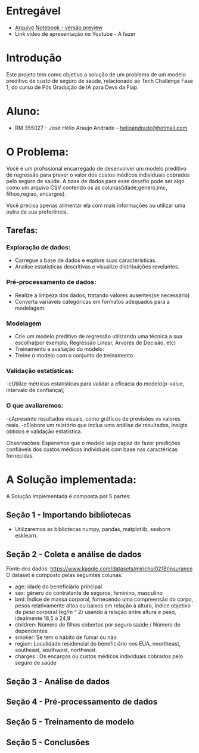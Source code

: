  
# Entregável

- [Arquivo Notebook - versão preview](https://colab.research.google.com/drive/1E5wViZPiCCoxxzCoNAP2daTkIGIrLTwK#scrollTo=9lNyU-GYLVWm) 
- Link video de apresentação no Youtube -  A fazer
  
# Introdução

Este projeto tem como objetivo a solução de um problema de um modelo preditivo de custo de seguro de saúde, relacionado ao Tech Challenge Fase 1, do curso de Pós Gradução de IA para Devs da Fiap.

# Aluno:
 - RM 355027 - José Hélio Araujo Andrade  - helioandrade@hotmail.com

# O Problema:
Você é um profissional encarregado de desenvolver um modelo preditivo de regressão para prever o valor dos custos médicos individuais cobrados pelo seguro de saúde.
A base de dados para esse desafio pode ser algo como um arquivo CSV contendo os as colunas(idade,genero,imc, filhos,regiao, encargos).

Você precisa apenas alimentar ela com mais informações ou utilizar uma outra de sua preferência.

## Tarefas:

### Exploração de dados:
- Carregue a base de dados e explore suas características.
- Analise estatísticas descritivas e visualize distribuições revelantes.

### Pré-processamento de dados:
- Realize a limpeza dos dados, tratando valores ausentes(se necessário)
- Converta variáveis categóricas em formatos adequados para a modelagem.

### Modelagem
- Crie um modelo preditivo de regressão utilizando uma técnica a sua escolha(por exemplo, Regressão Linear, Árvores de Decisão, etc)
- Treinamento e avaliação do modelo:
- Treine o modelo com o conjunto de treinamento.
 
### Validação estatísticas:
-cUtilize métricas estatísticas para validar a eficácia do modelo(p-value, intervalo de confiança);

### O que avaliaremos:
-cApresente resultados visuais, como gráficos de previsões vs valores reais.
-cElabore um relatório que inclua uma análise de resultados, insigts obtidos e validação estatística.

Observações:
Esperamos que o modelo seja capaz de fazer predições confiáveis dos custos médicos individuais com base nas caractéricas fornecidas.


# A Solução implementada:
A Solução implementada é composta por 5 partes:

## Seção 1 - Importando bibliotecas
- Utilizaremos as bibliotecas numpy, pandas, matplotlib, seaborn esklearn.

## Seção 2 - Coleta e análise de dados
Fonte dos dados: https://www.kaggle.com/datasets/mirichoi0218/insurance O dataset é composto pelas seguintes colunas:

- age: idade do beneficiário principal
- sex: gênero do contratante de seguros, feminino, masculino
- bmi: Índice de massa corporal, fornecendo uma compreensão do corpo, pesos relativamente altos ou baixos em relação à altura, índice objetivo de peso corporal (kg/m ^ 2) usando a relação entre altura e peso, idealmente 18,5 a 24,9
- children: Número de filhos cobertos por seguro saúde / Número de dependentes
- smoker: Se tem o hábito de fumar ou não
- region: Localidade residencial do beneficiário nos EUA, nnortheast, southeast, southwest, northwest.
- charges : Os encargos ou custos médicos individuais cobrados pelo seguro de saúde

## Seção 3 - Análise de dados

## Seção 4 - Pré-processamento de dados

## Seção 5 - Treinamento de modelo

## Seção 5 - Conclusões

